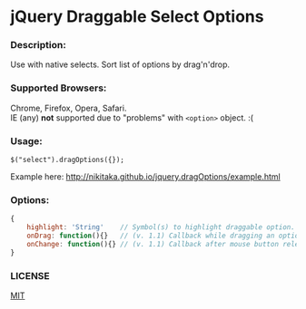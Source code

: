 # jQuery Draggable Select Options

### Description:
Use with native selects. Sort list of options by drag'n'drop.

### Supported Browsers:
Chrome, Firefox, Opera, Safari.  
IE (any) **not** supported due to "problems" with `<option>` object. :(

### Usage:
`$("select").dragOptions({});`

Example here: http://nikitaka.github.io/jquery.dragOptions/example.html

### Options:
```javascript
{
    highlight: 'String'    // Symbol(s) to highlight draggable option.
    onDrag: function(){}   // (v. 1.1) Callback while dragging an option.
    onChange: function(){} // (v. 1.1) Callback after mouse button released.
}
```

### LICENSE
[MIT](https://choosealicense.com/licenses/mit/)
